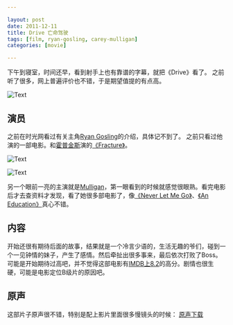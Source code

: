 ```yaml
---

layout: post
date: 2011-12-11
title: Drive 亡命驾驶
tags: [film, ryan-gosling, carey-mulligan]
categories: [movie]

---
```


下午到寝室，时间还早，看到射手上也有靠谱的字幕，就把《Drive》看了。
之前听了很多，网上普遍评价也不错，于是期望值提的有点高。

![Text]({{site.url}}/assets/blog_img/2011-12-11-Movie-Drive/drive_ver1_xxlg.jpg)

## 演员
之前在时光网看过有关主角[Ryan Gosling](http://people.mtime.com/915080/)的介绍，具体记不到了。
之前只看过他演的一部电影。和[霍普金斯](http://people.mtime.com/901591/)演的[《Fracture》](http://movie.mtime.com/53217/)。 

![Text]({{site.url}}/assets/blog_img/2011-12-11-Movie-Drive/Drive.2011.720p20111211-2035411.jpg) 

<!-- more -->

![Text]({{site.url}}/assets/blog_img/2011-12-11-Movie-Drive/Drive.2011.720p20111211-2037062.jpg)

另一个眼前一亮的主演就是[Mulligan](http://people.mtime.com/person/1108411/)，第一眼看到的时候就感觉很眼熟。看完电影后才去查资料才发现，看了她很多部电影了，像[《Never Let Me Go》](http://movie.mtime.com/100674/)、[《An Education》](http://movie.mtime.com/77204/)真心不错。 

## 内容
开始还很有期待后面的故事，结果就是一个冷言少语的，生活无趣的爷们，碰到一个一见钟情的妹子，产生了感情。然后牵扯出很多事来，最后依次打败了Boss。
可能是开始期待过高吧，并不觉得这部电影有[IMDB上8.2](http://http//www.imdb.com/title/tt0780504/)的高分。剧情也很生硬，可能是电影定位B级片的原因吧。

## 原声
这部片子原声很不错，特别是配上影片里面很多慢镜头的时候：
[原声下载](http://115.com/file/aqyge1kn)